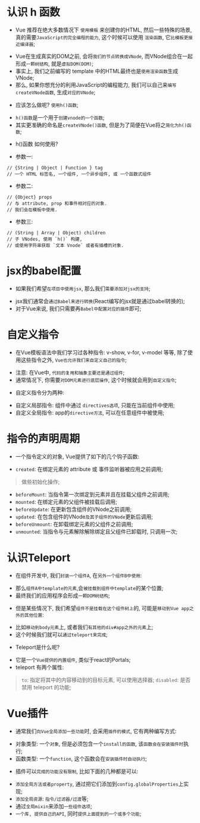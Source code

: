 # 认识 h 函数
* Vue 推荐在绝大多数情况下 `使用模板` 来创建你的HTML, 然后一些特殊的场景, 真的需要`JavaScript的完全编程的能力`, 这个时候可以使用 `渲染函数`, 它`比模板更接近编译器`;
- Vue在生成真实的DOM之前, 会将`我们的节点转换成VNode`, 而VNode组合在一起形成`一颗树结构`, 就是`虚拟DOM(DOM)`;
- 事实上, 我们之前编写的 template 中的HTML最终也是`使用渲染函数`生成VNode;
- 那么, 如果你想充分的利用JavaScript的编程能力, 我们可以自己来`编写createVNode函数`, 生成`对应的VNode`;

* 应该怎么做呢? `使用h()函数`;
- `h()函数`是一个用于`创建vnode的一个函数`;
- 其实更准确的命名是`createVNode()函数`, 但是为了简便在Vue将之`简化为h()函数`;

* h()函数 如何使用?
- 参数一: 
```
// {String | Object | Function } tag
// 一个 HTML 标签名, 一个组件, 一个异步组件, 或 一个函数式组件
```  
- 参数二:
```
// {Object} props
// 与 attribute, prop 和事件相对应的对象.
// 我们会在模板中使用.
```  
- 参数三:
```
// (String | Array | Object) children
// 子 VNodes, 使用 `h()` 构建,
// 或使用字符串获取 `文本 Vnode` 或者有插槽的对象.
```  

# jsx的babel配置
* 如果我们希望`在项目中使用jsx`, 那么我们`需要添加对jsx的支持`;
- jsx我们通常会`通过Babel来进行转换`(React编写的jsx就是通过babel转换的);
- 对于Vue来说, 我们只需要再`Babel中配置对应的插件`即可;

# 自定义指令

* 在Vue模板语法中我们学习过各种指令: v-show, v-for, v-model 等等, 除了使用这些指令之外, `Vue也允许我们来自定义自己的指令`;
- 注意: 在Vue中, `代码的复用和抽象主要还是通过组件`;
- 通常情况下, 你需要`对DOM元素进行底层操作`, 这个时候就会用到`自定义指令`;

* 自定义指令分为两种: 
- 自定义局部指令: 组件中通过 `directives选项`, 只能在当前组件中使用;
- 自定义全局指令: app的`directive方法`, 可以在任意组件中被使用;

# 指令的声明周期
* 一个指令定义的对象, Vue提供了如下的几个钩子函数:
- `created`: 在绑定元素的 attribute 或 事件监听器被应用之前调用;
> 做些初始化操作;
- `beforeMount`: 当指令第一次绑定到元素并且在挂载父组件之前调用;
- `mounted`: 在绑定元素的父组件被挂载后调用;
- `beforeUpdate`: 在更新包含组件的VNode之前调用;
- `updated`: 在包含组件的VNode`及其子组件的VNode`更新后调用;
- `beforeUnmount`: 在卸载绑定元素的父组件之前调用;
- `unmounted`: 当指令与元素解除解除绑定且父组件已卸载时, 只调用一次;

# 认识Teleport 
* 在组件开发中, 我们`封装一个组件A`, 在`另外一个组件B中使用`:
- 那么`组件A中template的元素`,会`被挂载到组件中template`的某个位置;
- 最终我们的应用程序会形成`一颗DOM树结构`;
* 但是某些情况下, 我们希望`组件不是挂载在这个组件树上`的, 可能是`移动到Vue app之外的其他位置`:
- 比如`移动到body元素`上, 或者我们`有其他的div#app之外的元素`上;
- 这个时候我们就可以`通过teleport来完成`;

* Teleport是什么呢?
- 它是一个`Vue提供的内置组件`, 类似于react的Portals;
- teleport 有两个属性:
> `to`: 指定将其中的内容移动到的目标元素, 可以使用选择器;
> `disabled`: 是否禁用 teleport 的功能;

# Vue插件
* 通常我们`向Vue全局添加一些功能`时, 会采用`插件的模式`, 它有两种编写方式:
- 对象类型: 一个`对象`, 但是必须包含一个`install的函数`, 该`函数会在安装插件时`执行;
- 函数类型: 一个`function`, 这个函数会在`安装插件时自动执行`;

* 插件可以`完成的功能没有限制`, 比如下面的几种都是可以:
- `添加全局方法或者property`, 通过把它们添加到`config.globalProperties`上实现;
- `添加全局资源`: `指令/过滤器/过渡`等;
- 通过`全局mixin`来添加`一些组件选项`;
- `一个库, 提供自己的API`, 同时`提供上面提到的一个或多个功能`;